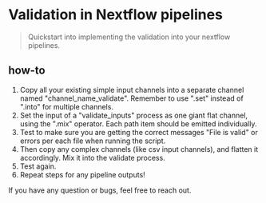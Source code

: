 # Validation in Nextflow pipelines
> Quickstart into implementing the validation into your nextflow pipelines.

## how-to
1) Copy all your existing simple input channels into a separate channel named "channel_name_validate". Remember to use ".set" instead of ".into" for multiple channels.
2) Set the input of a "validate_inputs" process as one giant flat channel, using the ".mix" operator. Each path item should be emitted individually.
3) Test to make sure you are getting the correct messages "File is valid" or errors per each file when running the script.
4) Then copy any complex channels (like csv input channels), and flatten it accordingly. Mix it into the validate process.
5) Test again.
6) Repeat steps for any pipeline outputs!

If you have any question or bugs, feel free to reach out.